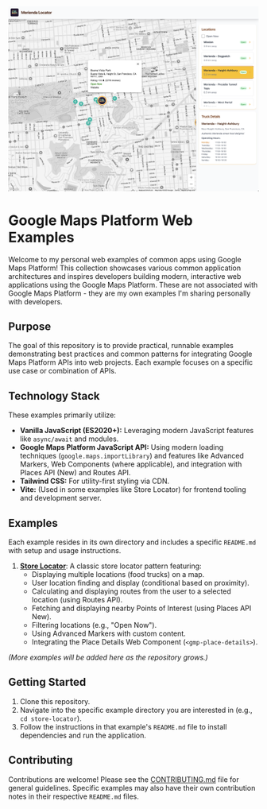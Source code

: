 ![Store Locator App Preview](./store-locator/app-preview.png)

# Google Maps Platform Web Examples

Welcome to my personal web examples of common apps using Google Maps Platform! This collection showcases various common application architectures and inspires developers building modern, interactive web applications using the Google Maps Platform. These are not associated with Google Maps Platform - they are my own examples I'm sharing personally with developers.

## Purpose

The goal of this repository is to provide practical, runnable examples demonstrating best practices and common patterns for integrating Google Maps Platform APIs into web projects. Each example focuses on a specific use case or combination of APIs.

## Technology Stack

These examples primarily utilize:

*   **Vanilla JavaScript (ES2020+):** Leveraging modern JavaScript features like `async/await` and modules.
*   **Google Maps Platform JavaScript API:** Using modern loading techniques (`google.maps.importLibrary`) and features like Advanced Markers, Web Components (where applicable), and integration with Places API (New) and Routes API.
*   **Tailwind CSS:** For utility-first styling via CDN.
*   **Vite:** (Used in some examples like Store Locator) for frontend tooling and development server.

## Examples

Each example resides in its own directory and includes a specific `README.md` with setup and usage instructions.

1.  **[Store Locator](./store-locator/)**: A classic store locator pattern featuring:
    *   Displaying multiple locations (food trucks) on a map.
    *   User location finding and display (conditional based on proximity).
    *   Calculating and displaying routes from the user to a selected location (using Routes API).
    *   Fetching and displaying nearby Points of Interest (using Places API New).
    *   Filtering locations (e.g., "Open Now").
    *   Using Advanced Markers with custom content.
    *   Integrating the Place Details Web Component (`<gmp-place-details>`).

*(More examples will be added here as the repository grows.)*

## Getting Started

1.  Clone this repository.
2.  Navigate into the specific example directory you are interested in (e.g., `cd store-locator`).
3.  Follow the instructions in that example's `README.md` file to install dependencies and run the application.

## Contributing

Contributions are welcome! Please see the [CONTRIBUTING.md](./CONTRIBUTING.md) file for general guidelines. Specific examples may also have their own contribution notes in their respective `README.md` files.
